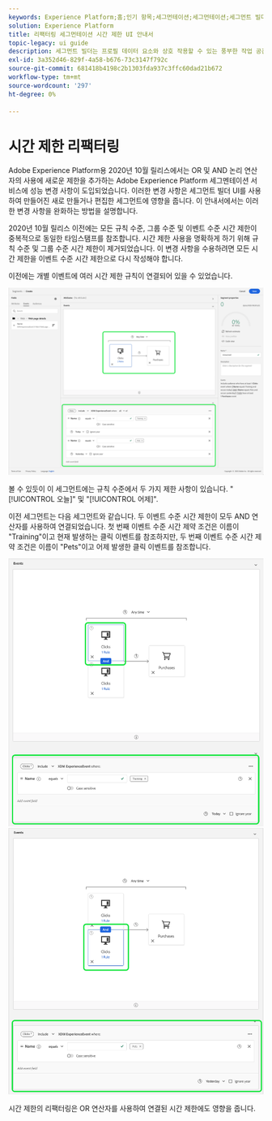 ```yaml
---
keywords: Experience Platform;홈;인기 항목;세그먼테이션;세그먼테이션;세그먼트 빌더;세그먼트 빌더
solution: Experience Platform
title: 리팩터링 세그먼테이션 시간 제한 UI 안내서
topic-legacy: ui guide
description: 세그먼트 빌더는 프로필 데이터 요소와 상호 작용할 수 있는 풍부한 작업 공간을 제공합니다. 작업 공간에서는 데이터 속성을 표시하는 데 사용되는 드래그 앤 드롭 타일과 같이 규칙을 만들고 편집하기 위한 직관적인 컨트롤을 제공합니다.
exl-id: 3a352d46-829f-4a58-b676-73c3147f792c
source-git-commit: 681418b4198c2b1303fda937c3ffc60dad21b672
workflow-type: tm+mt
source-wordcount: '297'
ht-degree: 0%

---
```


# 시간 제한 리팩터링

Adobe Experience Platform용 2020년 10월 릴리스에서는 OR 및 AND 논리 연산자의 사용에 새로운 제한을 추가하는 Adobe Experience Platform 세그멘테이션 서비스에 성능 변경 사항이 도입되었습니다. 이러한 변경 사항은 세그먼트 빌더 UI를 사용하여 만들어진 새로 만들거나 편집한 세그먼트에 영향을 줍니다. 이 안내서에서는 이러한 변경 사항을 완화하는 방법을 설명합니다.

2020년 10월 릴리스 이전에는 모든 규칙 수준, 그룹 수준 및 이벤트 수준 시간 제한이 중복적으로 동일한 타임스탬프를 참조합니다. 시간 제한 사용을 명확하게 하기 위해 규칙 수준 및 그룹 수준 시간 제한이 제거되었습니다. 이 변경 사항을 수용하려면 모든 시간 제한을 이벤트 수준 시간 제한으로 다시 작성해야 합니다.

이전에는 개별 이벤트에 여러 시간 제한 규칙이 연결되어 있을 수 있었습니다.

![시간 제한의 이전 스타일은 세그먼트 빌더에서 강조 표시됩니다.](../images/ui/segment-refactoring/former-time-constraint.png)

볼 수 있듯이 이 세그먼트에는 규칙 수준에서 두 가지 제한 사항이 있습니다. &quot;[!UICONTROL 오늘]&quot; 및 &quot;[!UICONTROL 어제]&quot;.

이전 세그먼트는 다음 세그먼트와 같습니다. 두 이벤트 수준 시간 제한이 모두 AND 연산자를 사용하여 연결되었습니다. 첫 번째 이벤트 수준 시간 제약 조건은 이름이 &quot;Training&quot;이고 현재 발생하는 클릭 이벤트를 참조하지만, 두 번째 이벤트 수준 시간 제약 조건은 이름이 &quot;Pets&quot;이고 어제 발생한 클릭 이벤트를 참조합니다.

![새 시간 제한 스타일이 세그먼트 빌더에서 강조 표시됩니다.](../images/ui/segment-refactoring/time-constraint-1.png) ![새 시간 제한 스타일이 세그먼트 빌더에서 강조 표시됩니다.](../images/ui/segment-refactoring/time-constraint-2.png)

시간 제한의 리팩터링은 OR 연산자를 사용하여 연결된 시간 제한에도 영향을 줍니다.
